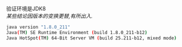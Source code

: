 验证环境是JDK8  
_某些结论因版本的变换更替,有所出入._  
```sh
java version "1.8.0_211"
Java(TM) SE Runtime Environment (build 1.8.0_211-b12)
Java HotSpot(TM) 64-Bit Server VM (build 25.211-b12, mixed mode)
```  
